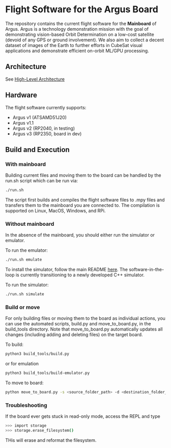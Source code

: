 # Flight Software for the Argus Board

The repository contains the current flight software for the **Mainboard** of Argus. Argus is a technology demonstration mission with the goal of demonstrating vision-based Orbit Determination on a low-cost satellite (devoid of any GPS or ground involvement). We also aim to collect a decent dataset of images of the Earth to further efforts in CubeSat visual applications and demonstrate efficient on-orbit ML/GPU processing.

## Architecture 

See [High-Level Architecture](docs/architecture.md)

## Hardware 

The flight software currently supports:
- Argus v1 (ATSAMD51J20)
- Argus v1.1
- Argus v2 (RP2040, in testing)
- Argus v3 (RP2350, board in dev) 

## Build and Execution

### With mainboard

Building current files and moving them to the board can be handled by the run.sh script which can be run via:
```bash
./run.sh
```
The script first builds and compiles the flight software files to .mpy files and transfers them to the mainboard you are connected to. The compilation is supported on Linux, MacOS, Windows, and RPi.

### Without mainboard

In the absence of the mainboard, you should either run the simulator or emulator.

To run the emulator:
```bash
./run.sh emulate
```

To install the simulator, follow the main README [here](https://github.com/cmu-argus-1/argusloop). The software-in-the-loop is currently transitioning to a newly developed C++ simulator.

To run the simulator:
```bash
./run.sh simulate
```

### Build or move 

For only building files or moving them to the board as individual actions, you can use the automated scripts, build.py and move_to_board.py, in the build_tools directory. Note that move_to_board.py automatically updates all changes (including adding and deleting files) on the target board.

To build:
```bash
python3 build_tools/build.py
```
or for emulation
```bash
python3 build_tools/build-emulator.py
```

To move to board:
```bash
python move_to_board.py -s <source_folder_path> -d <destination_folder_path>
```

### Troubleshooting 

If the board ever gets stuck in read-only mode, access the REPL and type 
```bash
>>> import storage
>>> storage.erase_filesystem()
```
THis will erase and reformat the filesystem.

